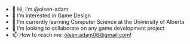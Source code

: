 - 👋 Hi, I’m @olsen-adam
- 👀 I’m interested in Game Design
- 🌱 I’m currently learning Computer Science at the University of Alberta
- 💞️ I’m looking to collaborate on any game development project
- 📫 How to reach me: olsen.adam06@gmail.com!

<!---
olsen-adam/olsen-adam is a ✨ special ✨ repository because its `README.md` (this file) appears on your GitHub profile.
You can click the Preview link to take a look at your changes.
--->

